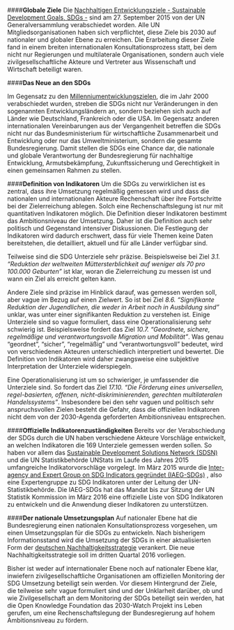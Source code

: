 ####**Globale Ziele**
Die [Nachhaltigen Entwicklungsziele - Sustainable Development Goals, SDGs -](https://sustainabledevelopment.un.org/) sind am 27. September 2015 von der UN Generalversammlung verabschiedet worden. Alle UN Mitgliedsorganisationen haben sich verpflichtet, diese Ziele bis 2030 auf nationaler und globaler Ebene zu erreichen. Die Erarbeitung dieser Ziele fand in einem breiten internationalen Konsultationsprozess statt, bei dem nicht nur Regierungen und multilaterale Organisationen, sondern auch viele zivilgesellschaftliche Akteure und Vertreter aus Wissenschaft und Wirtschaft beteiligt waren. 


####**Das Neue an den SDGs**

Im Gegensatz zu den [Millenniumentwicklungszielen](http://www.un.org/millenniumgoals/), die im Jahr 2000 verabschiedet wurden, streben die SDGs nicht nur Veränderungen in den sogenannten Entwicklungsländern an, sondern beziehen sich auch auf Länder wie Deutschland, Frankreich oder die USA. Im Gegensatz anderen internationalen Vereinbarungen aus der Vergangenheit betreffen die SDGs nicht nur das Bundesministerium für wirtschaftliche Zusammenarbeit und Entwicklung oder nur das Umweltministerium, sondern die gesamte Bundesregierung. Damit stellen die SDGs eine Chance dar, die nationale und globale Verantwortung der Bundesregierung für nachhaltige Entwicklung, Armutsbekämpfung, Zukunftssicherung und Gerechtigkeit in einen gemeinsamen Rahmen zu stellen.


####**Definition von Indikatoren**
Um die SDGs zu verwirklichen ist es zentral, dass ihre Umsetzung regelmäßig gemessen wird und dass die nationalen und internationalen Akteure Rechenschaft über ihre Fortschritte bei der Zielerreichung ablegen. Solch eine Rechenschaftslegung ist nur  mit quantitativen Indikatoren möglich. Die Definition dieser Indikatoren bestimmt das Ambitionsniveau der Umsetzung. Daher ist die Definition auch sehr politisch und Gegenstand intensiver Diskussionen. Die Festlegung der Indikatoren wird dadurch erschwert, dass für viele Themen keine Daten bereitstehen, die detailliert, aktuell und für alle Länder verfügbar sind. 

Teilweise sind die SDG Unterziele sehr präzise. Beispielsweise bei Ziel *3.1. “Reduktion der weltweiten Müttersterblichkeit auf weniger als 70 pro 100.000 Geburten”* ist klar, woran die Zielerreichung zu messen ist und wann ein Ziel als erreicht gelten kann. 

Andere Ziele sind präzise im Hinblick darauf, was gemessen werden soll, aber vague im Bezug auf einen Zielwert. So ist bei Ziel *8.6. “Signifikante Reduktion der Jugendlichen, die weder in Arbeit noch in Ausbildung sind”* unklar, was unter einer signifikanten Reduktion zu verstehen ist. Einige Unterziele sind so vague formuliert, dass eine Operationalisierung sehr schwierig ist. Beispielsweise fordert das Ziel *10.7. “Geordnete, sichere, regelmäßige und verantwortungsvolle Migration und Mobilität”*. Was genau “geordnet”, “sicher”, “regelmäßig” und “verantwortungsvoll” bedeutet, wird von verschiedenen Akteuren unterschiedlich interpretiert und bewertet. Die Definition von Indikatoren wird daher zwangsweise eine subjektive Interpretation der Unterziele widerspiegeln.

Eine Operationalisierung ist um so schwieriger, je umfassender die Unterziele sind. So fordert das Ziel *17.10. “Die Förderung eines universellen, regel-basierten, offenen, nicht-diskriminierenden, gerechten multilateralen Handelssystems”*. Insbesondere bei den sehr vaguen und politisch sehr anspruchsvollen Zielen besteht die Gefahr, dass die offiziellen Indikatoren nicht dem von der 2030-Agenda geforderten Ambitionsniveau entsprechen.


####**Offizielle Indikatorenzuständigkeiten**
Bereits vor der Verabschiedung der SDGs durch die UN haben verschiedene Akteure Vorschläge entwickelt, an welchen Indikatoren die 169 Unterziele gemessen werden sollen. So haben vor allem das [Sustainable Development Solutions Network (SDSN)](http://unsdsn.org/) und die UN Statistikbehörde UNStats im Laufe des Jahres 2015 umfangreiche Indikatorvorschläge vorgelegt. Im März 2015 wurde die [Inter-agency and Expert Group on SDG Indicators gegründet (IAEG-SDGs)](http://unstats.un.org/sdgs/iaeg-sdgs/members) , also eine Expertengruppe zu SDG Indikatoren unter der Leitung der UN-Statistikbehörde. Die IAEG-SDGs hat das Mandat bis zur Sitzung der UN Statistik Kommission im März 2016 eine offizielle Liste von SDG Indikatoren zu entwickeln und die Anwendung dieser Indikatoren zu unterstützen.


####**Der nationale Umsetzungsplan**
Auf nationaler Ebene hat die Bundesregierung einen nationalen Konsultationsprozess vorgesehen, um einen Umsetzungsplan für die SDGs zu entwickeln. Nach bisherigem Informationsstand wird die Umsetzung der SDGs in einer aktualisierten Form der [deutschen Nachhaltigkeitsstrategie](http://www.bundesregierung.de/Webs/Breg/DE/Themen/Nachhaltigkeitsstrategie/_node.html) verankert. Die neue Nachhaltigkeitsstrategie soll im dritten Quartal 2016 vorliegen.

Bisher ist weder auf internationaler Ebene noch auf nationaler Ebene klar, inwiefern zivilgesellschaftliche Organisationen am offiziellen Monitoring der SDG Umsetzung beteiligt sein werden. Vor diesem Hintergrund der Ziele, die teilweise sehr vague formuliert sind und der Unklarheit darüber, ob und wie Zivilgesellschaft an dem Monitoring der SDGs beteiligt sein werden, hat die Open Knowledge Foundation das 2030-Watch Projekt ins Leben gerufen, um eine Rechenschaftslegung der Bundesregierung auf hohem Ambitionsniveau zu fördern. 
